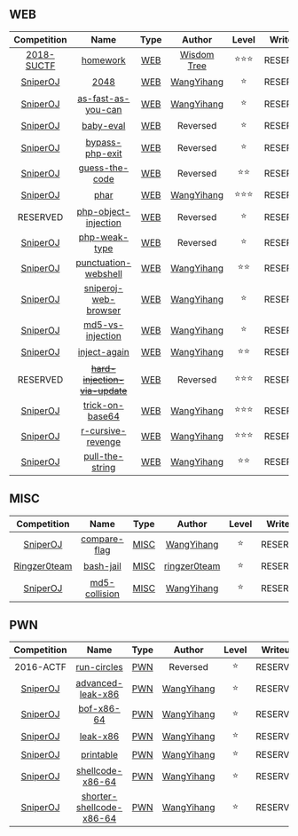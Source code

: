 ## WEB

| Competition | Name | Type | Author | Level | Writeup |
| :--: | :--: | :-----: | :-----: | :-----: | :-----: |
| [2018-SUCTF](http://suctf.xctf.org.cn/) |[homework](web/2018-suctf-homework)| [WEB](./web) |[Wisdom Tree](https://laworigin.github.io/)|:star::star::star:|RESERVED|
| [SniperOJ](https://www.sniperoj.com/) |[2048](web/2048)| [WEB](./web) |[WangYihang](https://github.com/WangYihang)|:star:|RESERVED|
| [SniperOJ](https://www.sniperoj.com/) |[as-fast-as-you-can](web/as-fast-as-you-can)| [WEB](./web) |[WangYihang](https://github.com/WangYihang)|:star:|RESERVED|
| [SniperOJ](https://www.sniperoj.com/) |[baby-eval](web/baby-eval)| [WEB](./web) |Reversed|:star:|RESERVED|
| [SniperOJ](https://www.sniperoj.com/) |[bypass-php-exit](web/bypass-php-exit)| [WEB](./web) |Reversed|:star:|RESERVED|
| [SniperOJ](https://www.sniperoj.com/) |[guess-the-code](web/guess-the-code)| [WEB](./web) |Reversed|:star::star:|RESERVED|
| [SniperOJ](https://www.sniperoj.com/) |[phar](web/phar)| [WEB](./web) |[WangYihang](https://github.com/WangYihang)|:star::star::star:|RESERVED|
| RESERVED |[php-object-injection](web/php-object-injection)| [WEB](./web) |Reversed|:star:|RESERVED|
| [SniperOJ](https://www.sniperoj.com/) |[php-weak-type](web/php-weak-type)| [WEB](./web) |Reversed|:star:|RESERVED|
| [SniperOJ](https://www.sniperoj.com/) |[punctuation-webshell](web/punctuation-webshell)| [WEB](./web) |[WangYihang](https://github.com/WangYihang)|:star::star:|RESERVED|
| [SniperOJ](https://www.sniperoj.com/) |[sniperoj-web-browser](web/sniperoj-web-browser)| [WEB](./web) |[WangYihang](https://github.com/WangYihang)|:star:|RESERVED|
| [SniperOJ](https://www.sniperoj.com/) |[md5-vs-injection](web/md5-vs-injection)| [WEB](./web) |[WangYihang](https://github.com/WangYihang)|:star:|RESERVED|
| [SniperOJ](https://www.sniperoj.com/) |[inject-again](web/inject-again)| [WEB](./web) |[WangYihang](https://github.com/WangYihang)|:star::star:|RESERVED|
| RESERVED |~~[hard-injection-via-update](web/hard-injection-via-update)~~| [WEB](./web) |Reversed|:star::star::star:|RESERVED|
| [SniperOJ](https://www.sniperoj.com/) |[trick-on-base64](web/trick-on-base64)| [WEB](./web) |[WangYihang](https://github.com/WangYihang)|:star::star::star:|RESERVED|
| [SniperOJ](https://www.sniperoj.com/) |[r-cursive-revenge](web/r-cursive-revenge)| [WEB](./web) |[WangYihang](https://github.com/WangYihang)|:star::star::star:|RESERVED|
| [SniperOJ](https://www.sniperoj.com/) |[pull-the-string](web/pull-the-string)| [WEB](./web) |[WangYihang](https://github.com/WangYihang)|:star::star:|RESERVED|

## MISC

| Competition | Name | Type | Author | Level | Writeup |
| :--: | :--: | :-----: | :-----: | :-----: | :-----: |
| [SniperOJ](https://www.sniperoj.com/) |[compare-flag](misc/compare-flag)| [MISC](./misc) |[WangYihang](https://github.com/WangYihang)|:star:|RESERVED|
| [Ringzer0team](https://ringzer0team.com/challenges) |[bash-jail](misc/bash-jail)| [MISC](./misc) |[ringzer0team]( https://ringzer0team.com/)|:star:|RESERVED|
| [SniperOJ](https://www.sniperoj.com/) |[md5-collision](misc/md5-collision)| [MISC](./misc) |[WangYihang](https://github.com/WangYihang)|:star:|RESERVED|

## PWN

| Competition | Name | Type | Author | Level | Writeup |
| :--: | :--: | :-----: | :-----: | :-----: | :-----: |
| 2016-ACTF |[run-circles](pwn/actf-run-circles)| [PWN](./pwn) |Reversed|:star:|RESERVED|
| [SniperOJ](https://www.sniperoj.com/) |[advanced-leak-x86](pwn/advanced-leak-x86)| [PWN](./pwn) |[WangYihang](https://github.com/WangYihang)|:star:|RESERVED|
| [SniperOJ](https://www.sniperoj.com/) |[bof-x86-64](pwn/bof-x86-64)| [PWN](./pwn) |[WangYihang](https://github.com/WangYihang)|:star:|RESERVED|
| [SniperOJ](https://www.sniperoj.com/) |[leak-x86](pwn/leak-x86)| [PWN](./pwn) |[WangYihang](https://github.com/WangYihang)|:star:|RESERVED|
| [SniperOJ](https://www.sniperoj.com/) |[printable](pwn/printable)| [PWN](./pwn) |[WangYihang](https://github.com/WangYihang)|:star:|RESERVED|
| [SniperOJ](https://www.sniperoj.com/) |[shellcode-x86-64](pwn/shellcode-x86-64)| [PWN](./pwn) |[WangYihang](https://github.com/WangYihang)|:star:|RESERVED|
| [SniperOJ](https://www.sniperoj.com/) |[shorter-shellcode-x86-64](pwn/shorter-shellcode-x86-64)| [PWN](./pwn) |[WangYihang](https://github.com/WangYihang)|:star:|RESERVED|

